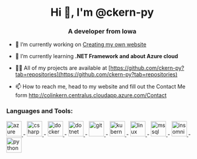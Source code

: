 <h1 align="center">Hi 👋, I'm @ckern-py</h1>
<h3 align="center">A developer from Iowa</h3>

- 🔭 I’m currently working on [Creating my own website](https://github.com/ckern-py/PersonalWebsite_CK)

- 🌱 I’m currently learning **.NET Framework and about Azure cloud**

- 👨‍💻 All of my projects are available at [https://github.com/ckern-py?tab=repositories](https://github.com/ckern-py?tab=repositories)

- 📫 How to reach me, head to my website and fill out the Contact Me form http://colinkern.centralus.cloudapp.azure.com/Contact

<h3 align="left">Languages and Tools:</h3>
<p align="left"> <a href="https://azure.microsoft.com/en-in/" target="_blank" rel="noreferrer"> <img alt="azure" width="40" height="40"/> 
  <a> - </a> 
  <a href="https://www.w3schools.com/cs/" target="_blank" rel="noreferrer"> <img alt="csharp" width="40" height="40"/> 
 <a> - </a> 
  <a href="https://www.docker.com/" target="_blank" rel="noreferrer"> <img alt="docker" width="40" height="40"/> 
  <a> - </a> 
  <a href="https://dotnet.microsoft.com/" target="_blank" rel="noreferrer"> <img alt="dotnet" width="40" height="40"/> 
 <a> - </a> 
  <a href="https://git-scm.com/" target="_blank" rel="noreferrer"> <img  alt="git" width="40" height="40"/> 
  <a> - </a> 
  <a href="https://kubernetes.io" target="_blank" rel="noreferrer"> <img alt="kubernetes" width="40" height="40"/> 
  <a> - </a> 
  <a href="https://www.linux.org/" target="_blank" rel="noreferrer"> <img alt="linux" width="40" height="40"/> 
 <a> - </a> 
  <a href="https://www.microsoft.com/en-us/sql-server" target="_blank" rel="noreferrer"> <img alt="mssql" width="40" height="40"/> 
 <a> - </a> 
  <a href="https://insomnia.rest/" target="_blank" rel="noreferrer"> <img  alt="insomnia" width="40" height="40"/> 
  <a> - </a> 
  <a href="https://www.python.org" target="_blank" rel="noreferrer"> <img alt="python" width="40" height="40"/> 
  </a> </p>

